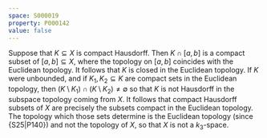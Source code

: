```yaml
---
space: S000019
property: P000142
value: false
---
```


Suppose that $K\subseteq X$ is compact Hausdorff. Then $K\cap [a, b]$ is a compact subset of $[a, b]\subseteq X$, where the topology on $[a, b]$ coincides with the Euclidean topology. It follows that $K$ is closed in the Euclidean topology. If $K$ were unbounded, and if $K_1, K_2\subseteq K$ are compact sets in the Euclidean topology, then $(K\setminus K_1)\cap (K\setminus K_2)\neq\emptyset$ so that $K$ is not Hausdorff in the subspace topology coming from $X$. It follows that compact Hausdorff subsets of $X$ are precisely the subsets compact in the Euclidean topology. The topology which those sets determine is the Euclidean topology (since {S25|P140}) and not the topology of $X$, so that $X$ is not a $k_3$-space.
